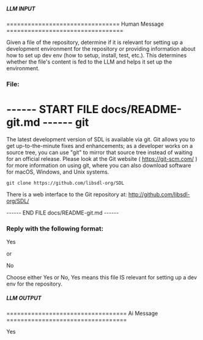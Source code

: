 ##### LLM INPUT #####
================================ Human Message =================================

Given a file of the repository, determine if it is relevant for setting up a development environment for the repository or providing information about how to set up dev env (how to setup, install, test, etc.). This determines whether the file's content is fed to the LLM and helps it set up the environment.

### File:
------ START FILE docs/README-git.md ------
git
=========

The latest development version of SDL is available via git.
Git allows you to get up-to-the-minute fixes and enhancements;
as a developer works on a source tree, you can use "git" to mirror that
source tree instead of waiting for an official release. Please look
at the Git website ( https://git-scm.com/ ) for more
information on using git, where you can also download software for
macOS, Windows, and Unix systems.

    git clone https://github.com/libsdl-org/SDL

There is a web interface to the Git repository at:
	http://github.com/libsdl-org/SDL/


------ END FILE docs/README-git.md ------

### Reply with the following format:

<rel>Yes</rel>

or

<rel>No</rel>

Choose either Yes or No, Yes means this file IS relevant for setting up a dev env for the repository.

##### LLM OUTPUT #####
================================== Ai Message ==================================

<rel>Yes</rel>